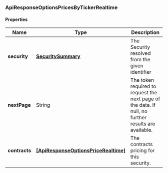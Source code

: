 
[//]: # (CLASS:ApiResponseOptionsPricesByTickerRealtime)

[//]: # (KIND:object)

### ApiResponseOptionsPricesByTickerRealtime

#### Properties

[//]: # (START_DEFINITION)

Name | Type | Description
------------ | ------------- | -------------
**security** | [**SecuritySummary**](SecuritySummary.md) | The Security resolved from the given identifier &nbsp;
**nextPage** | String | The token required to request the next page of the data. If null, no further results are available. &nbsp;
**contracts** | [**[ApiResponseOptionsPriceRealtime]**](ApiResponseOptionsPriceRealtime.md) | The contracts pricing for this security. &nbsp;

[//]: # (END_DEFINITION)


[//]: # (CONTAINED_CLASS:SecuritySummary)


[//]: # (CONTAINED_CLASS:ApiResponseOptionsPriceRealtime)






